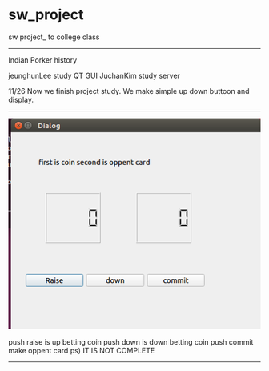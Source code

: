 # sw_project
sw project_ to college class

************************************************************
Indian Porker history

jeunghunLee study QT GUI
JuchanKim   study server 

11/26
Now we finish project study. 
We make simple up down buttoon and display.

*************************************************************
![screenshot](./Desktop/IMG/1127_GUI.PNG)

push raise is up betting coin
push down is down betting coin
push commit make oppent card
ps) IT IS NOT COMPLETE 

***********************************************************
